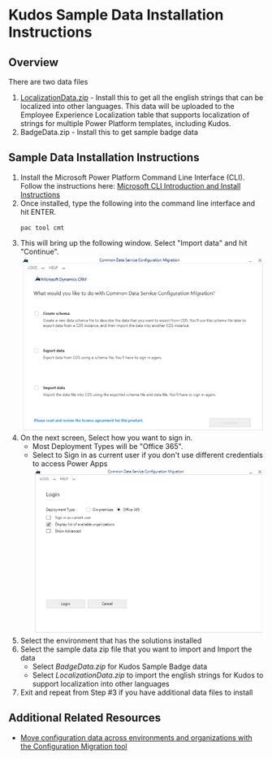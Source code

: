 # Kudos Sample Data Installation Instructions
## Overview
There are two data files
1. [LocalizationData.zip](LocalizationData.zip) - Install this to get all the english strings that can be localized into other languages. This data will be uploaded to the Employee Experience Localization table that supports localization of strings for multiple Power Platform templates, including Kudos.
2. BadgeData.zip - Install this to get sample badge data 

## Sample Data Installation Instructions
1. Install the Microsoft Power Platform Command Line Interface (CLI). Follow the instructions here: [Microsoft CLI Introduction and Install Instructions](https://learn.microsoft.com/en-us/power-platform/developer/cli/introduction)
2. Once installed, type the following into the command line interface and hit ENTER.
    ```
    pac tool cmt
    ```
3. This will bring up the following window. Select "Import data" and hit "Continue".
![alt text](CMTScreenshot1.png "Configuration Migration Tool")
4. On the next screen, Select how you want to sign in.
    - Most Deployment Types will be "Office 365".
    - Select to Sign in as current user if you don't use different credentials to access Power Apps
![alt text](CMTScreenshot2.png "Configuration Migration Tool")
5. Select the environment that has the solutions installed
6. Select the sample data zip file that you want to import and Import the data
    - Select *BadgeData.zip* for Kudos Sample Badge data
    - Select *LocalizationData.zip* to import the english strings for Kudos to support localization into other languages
7. Exit and repeat from Step #3 if you have additional data files to install

## Additional Related Resources
- [Move configuration data across environments and organizations with the Configuration Migration tool](https://learn.microsoft.com/en-us/power-platform/admin/manage-configuration-data)
